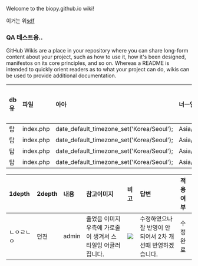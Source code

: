 Welcome to the biopy.github.io wiki!

이거는 위[sdf](www.daum.net)

### QA 테스트용.. 
GitHub Wikis are a place in your repository where you can share long-form content about your project, such as how to use it, how it's been designed, manifestos on its core principles, and so on. Whereas a README is intended to quickly orient readers as to what your project can do, wikis can be used to provide additional documentation.


| db유 | 파일 | 아아 | 너ㅡ일 | 외주확인 | 개발확인  | 기획 확인  |
|:--- |:--- |:--- |:--- |:--- |:--- |:--- |
| 탑 |  index.php  | date_default_timezone_set('Korea/Seoul');  | Asia/Seoul |  | | |
| 탑 |  index.php  | date_default_timezone_set('Korea/Seoul');  | Asia/Seoul |  | | |
| 탑 |  index.php  | date_default_timezone_set('Korea/Seoul');  | Asia/Seoul |  | | |
| 탑 |  index.php  | date_default_timezone_set('Korea/Seoul');  | Asia/Seoul |  | | |


| 1depth	| 2depth	| 내용	| 참고이미지	| 비고	| 답변	|적용여부 |
|:--- |:--- |:--- |:--- |:--- |:--- |:--- |
| ㄴㅇㄹㄴㅇ | 던젼 | admin | 줄었음 이미지 우측에 가로줄이 생겨서 스타일잉 어글러 집니다.   | ![](http://icon.daumcdn.net/w/icon/1409/02/180835581.jpg)| 수정하였으나 잘  반영이 안되어서 2차 개선때 반영하겠습니다.  | 수정완료 | |






